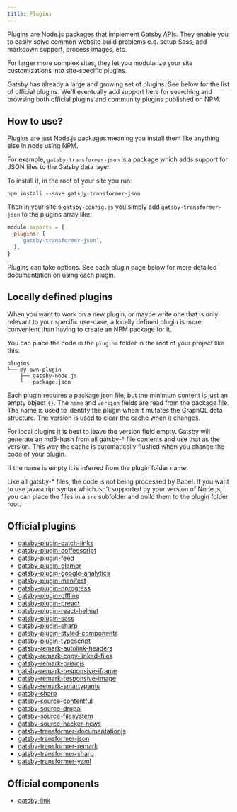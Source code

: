 ```yaml
---
title: Plugins
---
```


Plugins are Node.js packages that implement Gatsby APIs. They enable you to
easily solve common website build problems e.g. setup Sass, add markdown
support, process images, etc.

For larger more complex sites, they let you modularize your site customizations
into site-specific plugins.

Gatsby has already a large and growing set of plugins. See below for the list
of official plugins. We'll eventually add support here for searching and browsing
both official plugins and community plugins published on NPM.

## How to use?

Plugins are just Node.js packages meaning you install them like anything else
in node using NPM.

For example, `gatsby-transformer-json` is a package which adds support for JSON
files to the Gatsby data layer.

To install it, in the root of your site you run:

`npm install --save gatsby-transformer-json`

Then in your site's `gatsby-config.js` you simply add `gatsby-transformer-json`
to the plugins array like:

```javascript
module.exports = {
  plugins: [
    `gatsby-transformer-json`,
  ],
}
```

Plugins can take options. See each plugin page below for more detailed documentation
on using each plugin.

## Locally defined plugins

When you want to work on a new plugin, or maybe write one that is only relevant
to your specific use-case, a locally defined plugin is more convenient than
having to create an NPM package for it.

You can place the code in the `plugins` folder in the root of your project like
this:

```
plugins
└── my-own-plugin
    ├── gatsby-node.js
    └── package.json
```

Each plugin requires a package.json file, but the minimum content is just an
empty object `{}`. The `name` and `version` fields are read from the package file.
The name is used to identify the plugin when it mutates the GraphQL data structure.
The version is used to clear the cache when it changes.

For local plugins it is best to leave the version field empty. Gatsby will
generate an md5-hash from all gatsby-* file contents and use that as the version.
This way the cache is automatically flushed when you change the code of your
plugin.

If the name is empty it is inferred from the plugin folder name.

Like all gatsby-* files, the code is not being processed by Babel. If you
want to use javascript syntax which isn't supported by your version of Node.js,
you can place the files in a `src` subfolder and build them to the plugin folder root.

## Official plugins

* [gatsby-plugin-catch-links](/docs/packages/gatsby-plugin-catch-links/)
* [gatsby-plugin-coffeescript](/docs/packages/gatsby-plugin-coffeescript/)
* [gatsby-plugin-feed](/docs/packages/gatsby-plugin-feed/)
* [gatsby-plugin-glamor](/docs/packages/gatsby-plugin-glamor/)
* [gatsby-plugin-google-analytics](/docs/packages/gatsby-plugin-google-analytics/)
* [gatsby-plugin-manifest](/docs/packages/gatsby-plugin-manifest/)
* [gatsby-plugin-nprogress](/docs/packages/gatsby-plugin-nprogress/)
* [gatsby-plugin-offline](/docs/packages/gatsby-plugin-offline/)
* [gatsby-plugin-preact](/docs/packages/gatsby-plugin-preact/)
* [gatsby-plugin-react-helmet](/docs/packages/gatsby-plugin-react-helmet/)
* [gatsby-plugin-sass](/docs/packages/gatsby-plugin-sass/)
* [gatsby-plugin-sharp](/docs/packages/gatsby-plugin-sharp/)
* [gatsby-plugin-styled-components](/docs/packages/gatsby-plugin-styled-components/)
* [gatsby-plugin-typescript](/docs/packages/gatsby-plugin-typescript/)
* [gatsby-remark-autolink-headers](/docs/packages/gatsby-remark-autolink-headers/)
* [gatsby-remark-copy-linked-files](/docs/packages/gatsby-remark-copy-linked-files/)
* [gatsby-remark-prismjs](/docs/packages/gatsby-remark-prismjs/)
* [gatsby-remark-responsive-iframe](/docs/packages/gatsby-remark-responsive-iframe/)
* [gatsby-remark-responsive-image](/docs/packages/gatsby-remark-responsive-image/)
* [gatsby-remark-smartypants](/docs/packages/gatsby-remark-smartypants/)
* [gatsby-sharp](/docs/packages/gatsby-sharp/)
* [gatsby-source-contentful](/docs/packages/gatsby-source-contentful/)
* [gatsby-source-drupal](/docs/packages/gatsby-source-drupal/)
* [gatsby-source-filesystem](/docs/packages/gatsby-source-filesystem/)
* [gatsby-source-hacker-news](/docs/packages/gatsby-source-hacker-news/)
* [gatsby-transformer-documentationjs](/docs/packages/gatsby-transformer-documentationjs/)
* [gatsby-transformer-json](/docs/packages/gatsby-transformer-json/)
* [gatsby-transformer-remark](/docs/packages/gatsby-transformer-remark/)
* [gatsby-transformer-sharp](/docs/packages/gatsby-transformer-sharp/)
* [gatsby-transformer-yaml](/docs/packages/gatsby-transformer-yaml/)

## Official components

* [gatsby-link](/docs/packages/gatsby-link/)
